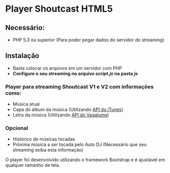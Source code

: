# Player Shoutcast HTML5

## Necessário:
- PHP 5.3 ou superior (Para poder pegar dados do servidor do streaming)

## Instalação
- Basta colocar os arquivos em um servidor com PHP
- **Configure o seu streaming no arquivo *script.js* na pasta *js***

### Player para streaming Shoutcast V1 e V2 com informações como:
- Música atual
- Capa do álbum da música (Utilizando [API do iTunes](https://affiliate.itunes.apple.com/resources/documentation/itunes-store-web-service-search-api/))
- Letra da música (Utilizando [API do Vagalume](https://api.vagalume.com.br/docs/))

### Opcional
- Histórico de músicas tocadas
- Próxima música a ser tocada pelo Auto DJ  (Necessário que seu streaming exiba esta informação)

O player foi desenvolvido utilizando o framework Bootstrap e é ajustável em qualquer tamanho de tela.